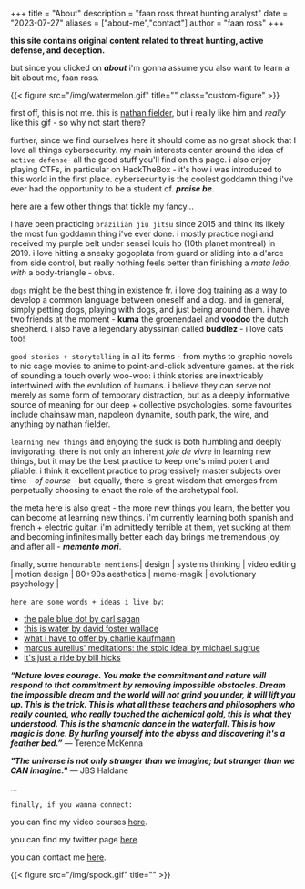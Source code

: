 +++
title = "About"
description = "faan ross threat hunting analyst"
date = "2023-07-27"
aliases = ["about-me","contact"]
author = "faan ross"
+++

**this site contains original content related to threat hunting, active defense, and deception.**

but since you clicked on ***about*** i'm gonna assume you also want to learn a bit about me, faan ross.

{{< figure src="/img/watermelon.gif" title="" class="custom-figure" >}}

first off, this is not me. this is [nathan fielder](https://twitter.com/nathanfielder), but i really like him and *really* like this gif - so why not start there?

further, since we find ourselves here it should come as no great shock that I love all things cybersecurity. my main interests center around the idea of `active defense`- all the good stuff you'll find on this page. i also enjoy playing CTFs, in particular on HackTheBox - it's how i was introduced to this world in the first place. cybersecurity is the coolest goddamn thing i've ever had the opportunity to be a student of. ***praise be***.

here are a few other things that tickle my fancy...


i have been practicing `brazilian jiu jitsu` since 2015 and think its likely the most fun goddamn thing i've ever done. i mostly practice nogi and received my purple belt under sensei louis ho (10th planet montreal) in 2019. i love hitting a sneaky gogoplata from guard or sliding into a d'arce from side control, but really nothing feels better than finishing a *mata leão*, *with* a body-triangle - obvs. 

<!-- {{< figure src="/img/goodboy.gif" title="" class="custom-figure" >}} -->

`dogs` might be the best thing in existence fr. i love dog training as a way to develop a common language between oneself and a dog. and in general, simply petting dogs, playing with dogs, and just being around them. i have two friends at the moment - **kuma** the groenendael and **voodoo** the dutch shepherd. i also have a legendary abyssinian called **buddlez** - i love cats too!  

`good stories + storytelling` in all its forms - from myths to graphic novels to nic cage movies to anime to point-and-click adventure games. at the risk of sounding a touch overly woo-woo: i think stories are inextricably intertwined with the evolution of humans. i believe they can serve not merely as some form of temporary distraction, but as a deeply informative source of meaning for our deep + collective psychologies. some favourites include chainsaw man, napoleon dynamite, south park, the wire, and anything by nathan fielder.

`learning new things` and enjoying the suck is both humbling and deeply invigorating. there is not only an inherent *joie de vivre* in learning new things, but it may be the best practice to keep one's mind potent and pliable. i think it excellent practice to progressively master subjects over time - *of course* - but equally, there is great wisdom that emerges from perpetually choosing to enact the role of the archetypal fool. 

the meta here is also great - the more new things you learn, the better you can become at learning new things. i'm currently learning both spanish and french + electric guitar. i'm admittedly terrible at them, yet sucking at them and becoming infinitesimally better each day brings me tremendous joy. and after all - ***memento mori***.

finally, some `honourable mentions`:| design | systems thinking | video editing | motion design | 80+90s aesthetics | meme-magik | evolutionary psychology |

<!-- {{< figure src="/img/mckenna.gif" title="" class="custom-figure" >}} -->

`here are some words + ideas i live by`: 
- [the pale blue dot by carl sagan](https://www.youtube.com/watch?v=wupToqz1e2g)
- [this is water by david foster wallace](https://www.youtube.com/watch?v=eC7xzavzEKY)
- [what i have to offer by charlie kaufmann](https://vimeo.com/45097801)
- [marcus aurelius' meditations: the stoic ideal by michael sugrue](https://www.youtube.com/watch?v=Auuk1y4DRgk)
- [it's just a ride by bill hicks](https://www.youtube.com/watch?v=KgzQuE1pR1w)

***“Nature loves courage. You make the commitment and nature will respond to that commitment by removing impossible obstacles. Dream the impossible dream and the world will not grind you under, it will lift you up. This is the trick. This is what all these teachers and philosophers who really counted, who really touched the alchemical gold, this is what they understood. This is the shamanic dance in the waterfall. This is how magic is done. By hurling yourself into the abyss and discovering it's a feather bed.”***
― Terence McKenna

***"The universe is not only stranger than we imagine; but stranger than we CAN imagine."***
― JBS Haldane

...

`finally, if you wanna connect:`

you can find my video courses [here](https://www.youtube.com/channel/UCtwchzdOYHiXai5BxXPiHMg).

you can find my twitter page [here](https://www.twitter.com/faanross).

you can contact me [here](mailto:moi@faanross.com).

{{< figure src="/img/spock.gif" title="" >}}







